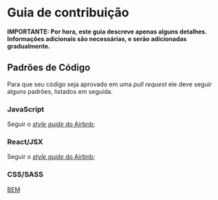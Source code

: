 # Guia de contribuição

**IMPORTANTE: Por hora, este guia descreve apenas alguns detalhes. Informações adicionais são necessárias, e serão adicionadas gradualmente.**

## Padrões de Código

Para que seu código seja aprovado em uma _pull request_ ele deve seguir alguns padrões, listados em seguida.

### JavaScript

Seguir o [_style guide_ do Airbnb](https://github.com/airbnb/javascript);

### React/JSX

Seguir o [_style guide_ do Airbnb](https://github.com/airbnb/javascript/tree/react);

### CSS/SASS

[BEM](http://getbem.com/naming/)